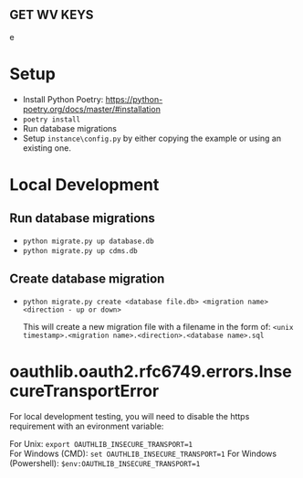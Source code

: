 ## GET WV KEYS

e

# Setup

- Install Python Poetry: https://python-poetry.org/docs/master/#installation
- `poetry install`
- Run database migrations
- Setup `instance\config.py` by either copying the example or using an existing one.

# Local Development

## Run database migrations

- `python migrate.py up database.db`
- `python migrate.py up cdms.db`

## Create database migration

- `python migrate.py create <database file.db> <migration name> <direction - up or down>`

  This will create a new migration file with a filename in the form of: `<unix timestamp>.<migration name>.<direction>.<database name>.sql`

# oauthlib.oauth2.rfc6749.errors.InsecureTransportError

For local development testing, you will need to disable the https requirement with an evironment variable:

For Unix: `export OAUTHLIB_INSECURE_TRANSPORT=1`<br>
For Windows (CMD): `set OAUTHLIB_INSECURE_TRANSPORT=1`
For Windows (Powershell): `$env:OAUTHLIB_INSECURE_TRANSPORT=1`
